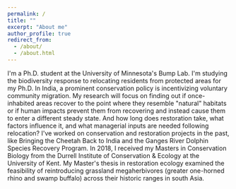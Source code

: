 ```yaml
---
permalink: /
title: ""
excerpt: "About me"
author_profile: true
redirect_from: 
  - /about/
  - /about.html
---
```


I'm a Ph.D. student at the University of Minnesota's Bump Lab. I'm studying the biodiversity response to relocating residents from protected areas for my Ph.D. In India, a prominent conservation policy is incentivizing voluntary community migration. My research will focus on finding out if once-inhabited areas recover to the point where they resemble "natural" habitats or if human impacts prevent them from recovering and instead cause them to enter a different steady state. And how long does restoration take, what factors influence it, and what managerial inputs are needed following relocation?
I've worked on conservation and restoration projects in the past, like Bringing the Cheetah Back to India and the Ganges River Dolphin Species Recovery Program.
In 2018, I received my Masters in Conservation Biology from the Durrell Institute of Conservation & Ecology at the University of Kent. My Master's thesis in restoration ecology examined the feasibility of reintroducing grassland megaherbivores (greater one-horned rhino and swamp buffalo) across their historic ranges in south Asia.
